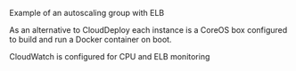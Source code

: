 Example of an autoscaling group with ELB

As an alternative to CloudDeploy each instance is a CoreOS box
configured to build and run a Docker container on boot.

CloudWatch is configured for CPU and ELB monitoring